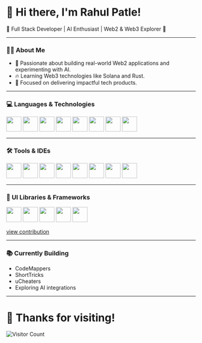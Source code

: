 # 👋 Hi there, I'm Rahul Patle!

🚀 Full Stack Developer | AI Enthusiast | Web2 & Web3 Explorer 🚀

---

### 🧑‍💻 About Me
- 🌟 Passionate about building real-world Web2 applications and experimenting with AI.
- 🔥 Learning Web3 technologies like Solana and Rust.
- 🎯 Focused on delivering impactful tech products.

---

### 💻 Languages & Technologies

<p align="left">
  <img src="https://cdn.jsdelivr.net/gh/devicons/devicon/icons/javascript/javascript-original.svg" width="40" height="40"/>
  <img src="https://cdn.jsdelivr.net/gh/devicons/devicon/icons/typescript/typescript-original.svg" width="40" height="40"/>
  <img src="https://github.com/user-attachments/assets/c1568e1a-3393-4671-931f-d8f9d044f318" width="40" height="40"/>
  <img src="https://cdn.jsdelivr.net/gh/devicons/devicon/icons/python/python-original.svg" width="40" height="40"/>
  <img src="https://cdn.jsdelivr.net/gh/devicons/devicon/icons/c/c-original.svg" width="40" height="40"/>
  <img src="https://cdn.jsdelivr.net/gh/devicons/devicon/icons/cplusplus/cplusplus-original.svg" width="40" height="40"/>
  <img src="https://cdn.jsdelivr.net/gh/devicons/devicon/icons/php/php-original.svg" width="40" height="40"/>
  <img src="https://github.com/user-attachments/assets/16f86a6f-f789-43cf-8c4d-f8b2b27cb9a5" width="40" height="40"/>
</p>

---

### 🛠️ Tools & IDEs

<p align="left">
  <img src="https://cdn.jsdelivr.net/gh/devicons/devicon/icons/vscode/vscode-original.svg" width="40" height="40"/>
  <img src="https://th.bing.com/th/id/OIP.dKNYKEdv4XwtKV-zyv7j7AHaHa?rs=1&pid=ImgDetMain" width="40" height="40"/>
  <img src="https://cdn.jsdelivr.net/gh/devicons/devicon/icons/docker/docker-original.svg" width="40" height="40"/>
  <img src="https://cdn.jsdelivr.net/gh/devicons/devicon/icons/github/github-original.svg" width="40" height="40"/>
  <img src="https://github.com/user-attachments/assets/5a6248fe-8274-4c97-b104-e92470f1d399" width="40" height="40"/>
  <img src="https://github.com/user-attachments/assets/591c5ef9-73b6-4f50-8d9a-ef938117de17" width="40" height="40"/>
  <img src="https://github.com/user-attachments/assets/3c9da9ec-aef5-4fbd-b174-e57d52be9bf0" width="40" height="40"/>
  <img src="https://github.com/user-attachments/assets/094b8812-7902-4814-9dab-77ca0137d412" width="40" height="40"/>
</p>

---

### 🎨 UI Libraries & Frameworks

<p align="left">
  <img src="https://cdn.jsdelivr.net/gh/devicons/devicon/icons/react/react-original.svg" width="40" height="40"/>
  <img src="https://cdn.jsdelivr.net/gh/devicons/devicon/icons/nextjs/nextjs-original.svg" width="40" height="40"/>
  <img src="https://github.com/user-attachments/assets/e76416ba-6d39-4431-b064-804b05e12d70" width="40" height="40"/>
  <img src="https://cdn.jsdelivr.net/gh/devicons/devicon/icons/bootstrap/bootstrap-original.svg" width="40" height="40"/>
  <img src="https://github.com/user-attachments/assets/86f3f03b-f53c-4acc-91a1-d6d67b46f917" width="40" height="40"/>
</p>

<div >
  <a href="https://github.com/rahulpatle-sol?tab=overview&from=2025-06-01&to=2025-06-29"> view contribution</a>
</div>

---

### 📚 Currently Building
- CodeMappers
- ShortTricks
- uCheaters
- Exploring AI integrations

---

# 🙏 Thanks for visiting!

![Visitor Count](https://komarev.com/ghpvc/?username=rahulpatle-sol&color=blue)
